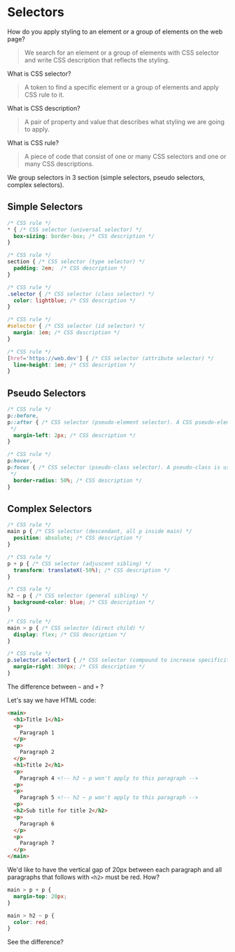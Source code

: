# Selectors

How do you apply styling to an element or a group of elements on the web page?
> We search for an element or a group of elements with CSS selector and write CSS description that reflects the styling.

What is CSS selector?
> A token to find a specific element or a group of elements and apply CSS rule to it.

What is CSS description?
> A pair of property and value that describes what styling we are going to apply.

What is CSS rule?
> A piece of code that consist of one or many CSS selectors and one or many CSS descriptions.

We group selectors in 3 section (simple selectors, pseudo selectors, complex selectors). 

## Simple Selectors

```css
/* CSS rule */
* { /* CSS selector (universal selector) */
  box-sizing: border-box; /* CSS description */
}

/* CSS rule */
section { /* CSS selector (type selector) */
  padding: 2em;  /* CSS description */
}

/* CSS rule */
.selector { /* CSS selector (class selector) */
  color: lightblue; /* CSS description */
}

/* CSS rule */
#selector { /* CSS selector (id selector) */
  margin: 1em; /* CSS description */
}

/* CSS rule */
[href='https://web.dev'] { /* CSS selector (attribute selector) */
  line-height: 1em; /* CSS description */
}
```

## Pseudo Selectors
```css
/* CSS rule */
p::before,
p::after { /* CSS selector (pseudo-element selector). A CSS pseudo-element is used to style specified parts of an element.
 */
  margin-left: 2px; /* CSS description */
}

/* CSS rule */
p:hover,
p:focus { /* CSS selector (pseudo-class selector). A pseudo-class is used to define a special state of an element.
 */
  border-radius: 50%; /* CSS description */
}
```

## Complex Selectors
```css
/* CSS rule */
main p { /* CSS selector (descendant, all p inside main) */
  position: absolute; /* CSS description */
}

/* CSS rule */
p + p { /* CSS selector (adjuscent sibling) */
  transform: translateX(-50%); /* CSS description */
}

/* CSS rule */
h2 ~ p { /* CSS selector (general sibling) */
  background-color: blue; /* CSS description */
}

/* CSS rule */
main > p { /* CSS selector (direct child) */
  display: flex; /* CSS description */
}

/* CSS rule */
p.selector.selector1 { /* CSS selector (compound to increase specificity) */
  margin-right: 300px; /* CSS description */
}
```

The difference between `~` and `+` ?

Let's say we have HTML code:

```html
<main>
  <h1>Title 1</h1>
  <p>
    Paragraph 1
  </p>
  <p>
    Paragraph 2
  </p>
  <h1>Title 2</h1>
  <p>
    Paragraph 4 <!-- h2 ~ p won't apply to this paragraph -->
  <p>
  <p>
    Paragraph 5 <!-- h2 ~ p won't apply to this paragraph -->
  <p> 
  <h2>Sub title for title 2</h2>
  <p>
    Paragraph 6
  </p>
  <p>
    Paragraph 7
  </p>
</main>
```

We'd like to have the vertical gap of 20px between each paragraph and all paragraphs that follows with `<h2>` must be red. How?

```css
main > p + p {
  margin-top: 20px;
} 

main > h2 ~ p {
  color: red;
}
```
See the difference?


